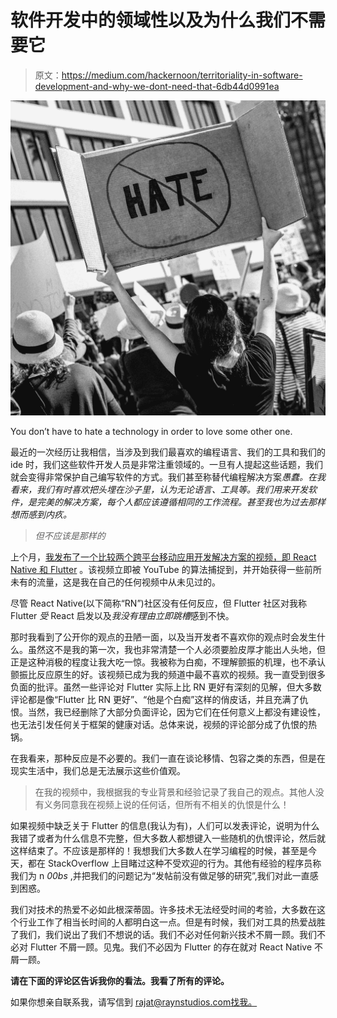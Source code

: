 # 软件开发中的领域性以及为什么我们不需要它

> 原文：<https://medium.com/hackernoon/territoriality-in-software-development-and-why-we-dont-need-that-6db44d0991ea>

![](img/8e262d803ee0708d81cc7b2b7d2b3d7a.png)

You don’t have to hate a technology in order to love some other one.

最近的一次经历让我相信，当涉及到我们最喜欢的编程语言、我们的工具和我们的 ide 时，我们这些软件开发人员是非常注重领域的。一旦有人提起这些话题，我们就会变得非常保护自己编写软件的方式。我们甚至称替代编程解决方案*愚蠢。在我看来，我们有时喜欢把头埋在沙子里，认为无论语言、工具等。我们用来开发软件，是完美的解决方案，每个人都应该遵循相同的工作流程。甚至我也为过去那样想而感到内疚。*

> *但不应该是那样的*

上个月，[我发布了一个比较两个跨平台移动应用开发解决方案的视频，即 React Native 和 Flutter](https://www.youtube.com/watch?v=HG3edBfSsKs) 。该视频立即被 YouTube 的算法捕捉到，并开始获得一些前所未有的流量，这是我在自己的任何视频中从未见过的。

尽管 React Native(以下简称“RN”)社区没有任何反应，但 Flutter 社区对我称 Flutter *受* React 启发以及*我没有理由立即跳槽*感到不快。

那时我看到了公开你的观点的丑陋一面，以及当开发者不喜欢你的观点时会发生什么。虽然这不是我的第一次，我也非常清楚一个人必须要脸皮厚才能出人头地，但正是这种消极的程度让我大吃一惊。我被称为白痴，不理解颤振的机理，也不承认颤振比反应原生的好。该视频已成为我的频道中最不喜欢的视频。我一直受到很多负面的批评。虽然一些评论对 Flutter 实际上比 RN 更好有深刻的见解，但大多数评论都是像“Flutter 比 RN 更好”、“他是个白痴”这样的俏皮话，并且充满了仇恨。当然，我已经删除了大部分负面评论，因为它们在任何意义上都没有建设性，也无法引发任何关于框架的健康对话。总体来说，视频的评论部分成了仇恨的热锅。

在我看来，那种反应是不必要的。我们一直在谈论移情、包容之类的东西，但是在现实生活中，我们总是无法展示这些价值观。

> 在我的视频中，我根据我的专业背景和经验记录了我自己的观点。其他人没有义务同意我在视频上说的任何话，但所有不相关的仇恨是什么！

如果视频中缺乏关于 Flutter 的信息(我认为有)，人们可以发表评论，说明为什么我错了或者为什么信息不完整，但大多数人都想键入一些随机的仇恨评论，然后就这样结束了。不应该是那样的！我想我们大多数人在学习编程的时候，甚至是今天，都在 StackOverflow 上目睹过这种不受欢迎的行为。其他有经验的程序员称我们为 n *00bs* ,并把我们的问题记为“发帖前没有做足够的研究”,我们对此一直感到困惑。

我们对技术的热爱不必如此根深蒂固。许多技术无法经受时间的考验，大多数在这个行业工作了相当长时间的人都明白这一点。但是有时候，我们对工具的热爱战胜了我们，我们说出了我们不想说的话。我们不必对任何新兴技术不屑一顾。我们不必对 Flutter 不屑一顾。见鬼。我们不必因为 Flutter 的存在就对 React Native 不屑一顾。

**请在下面的评论区告诉我你的看法。我看了所有的评论。**

如果你想亲自联系我，请写信到 rajat@raynstudios.com[找我。](mailto:rajat@raynstudios.in)